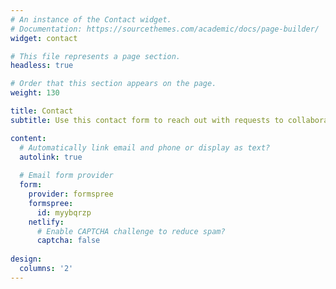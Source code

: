 ```yaml
---
# An instance of the Contact widget.
# Documentation: https://sourcethemes.com/academic/docs/page-builder/
widget: contact

# This file represents a page section.
headless: true

# Order that this section appears on the page.
weight: 130

title: Contact
subtitle: Use this contact form to reach out with requests to collaborate, conference or speaking engagement opportunities, or ideas for future post content. If you need help with an R, Python, or SQL script, or you just can't get an Excel formula to work right, please seek help from an online community such as [Stack Overflow](https://stackoverflow.com/).

content:
  # Automatically link email and phone or display as text?
  autolink: true
  
  # Email form provider
  form:
    provider: formspree
    formspree:
      id: myybqrzp
    netlify:
      # Enable CAPTCHA challenge to reduce spam?
      captcha: false
  
design:
  columns: '2'
---
```

